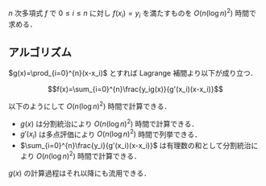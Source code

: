 $n$ 次多項式 $f$ で $0\leq i\leq n$ に対し $f(x_i)=y_i$ を満たすものを $O(n(\log n)^2)$ 時間で求める．

## アルゴリズム

$g(x)=\prod_{i=0}^{n}(x-x_i)$ とすれば Lagrange 補間より以下が成り立つ．

$$f(x)=\sum_{i=0}^{n}\frac{y_ig(x)}{g'(x_i)(x-x_i)}$$

以下のようにして $O(n(\log n)^2)$ 時間で計算できる．

- $g(x)$ は分割統治により $O(n(\log n)^2)$ 時間で計算できる．
- $g'(x_i)$ は多点評価により $O(n(\log n)^2)$ 時間で列挙できる．
- $\sum_{i=0}^{n}\frac{y_i}{g'(x_i)(x-x_i)}$ は有理数の和として分割統治により $O(n(\log n)^2)$ 時間で計算できる．

$g(x)$ の計算過程はそれ以降にも流用できる．